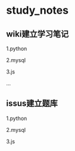 # study_notes #
## wiki建立学习笔记 ##

1.python

2.mysql

3.js

...
## issus建立题库 ##

1.python

2.mysql

3.js
